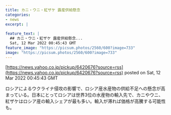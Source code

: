 ```yaml
---
title: カニ・ウニ・紅ザケ 露産供給懸念
categories:
- news
excerpt: |
  
feature_text: |
  ## カニ・ウニ・紅ザケ 露産供給懸念...
  Sat, 12 Mar 2022 00:45:43 GMT
feature_image: "https://picsum.photos/2560/600?image=733"
image: "https://picsum.photos/2560/600?image=733"
---
```


[https://news.yahoo.co.jp/pickup/6420676?source=rss](https://news.yahoo.co.jp/pickup/6420676?source=rss)
posted on Sat, 12 Mar 2022 00:45:43 GMT

<!--more-->

ロシアによるウクライナ侵攻の影響で、ロシア産水産物の供給不足への懸念が高まっている。日本にとってロシアは世界3位の水産物の輸入先で、カニやウニ、紅ザケはロシア産の輸入シェアが最も多い。輸入が滞れば価格が高騰する可能性も。
